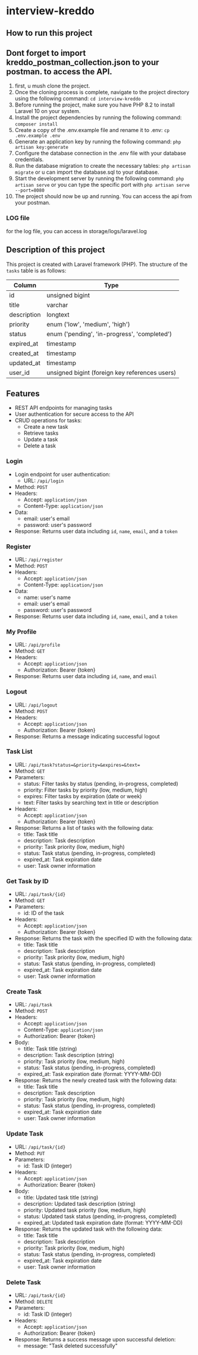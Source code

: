 # interview-kreddo

## How to run this project

## Dont forget to import kreddo_postman_collection.json to your postman. to access the API.

1. first, u mush clone the project.
2. Once the cloning process is complete, navigate to the project directory using the following command:
   `cd interview-kreddo`
3. Before running the project, make sure you have PHP 8.2 to install Laravel 10 on your system.
4. Install the project dependencies by running the following command:
   `composer install`
5. Create a copy of the .env.example file and rename it to .env:
   `cp .env.example .env`
6. Generate an application key by running the following command:
   `php artisan key:generate`
7. Configure the database connection in the .env file with your database credentials.
8. Run the database migration to create the necessary tables:
   `php artisan migrate`
   or u can import the database.sql to your database.
9. Start the development server by running the following command:
   `php artisan serve`
   or you can type the specific port with
   `php artisan serve --port=8080`
10. The project should now be up and running. You can access the api from your postman.

### LOG file

for the log file, you can access in storage/logs/laravel.log

## Description of this project

This project is created with Laravel framework (PHP). The structure of the `tasks` table is as follows:

| Column      | Type                                           |
| ----------- | ---------------------------------------------- |
| id          | unsigned bigint                                |
| title       | varchar                                        |
| description | longtext                                       |
| priority    | enum ('low', 'medium', 'high')                 |
| status      | enum ('pending', 'in-progress', 'completed')   |
| expired_at  | timestamp                                      |
| created_at  | timestamp                                      |
| updated_at  | timestamp                                      |
| user_id     | unsigned bigint (foreign key references users) |

## Features

-   REST API endpoints for managing tasks
-   User authentication for secure access to the API
-   CRUD operations for tasks:
    -   Create a new task
    -   Retrieve tasks
    -   Update a task
    -   Delete a task

### Login

-   Login endpoint for user authentication:
    -   URL: `/api/login`
-   Method: `POST`
-   Headers:
    -   Accept: `application/json`
    -   Content-Type: `application/json`
-   Data:
    -   email: user's email
    -   password: user's password
-   Response: Returns user data including `id`, `name`, `email`, and a `token`

### Register

-   URL: `/api/register`
-   Method: `POST`
-   Headers:
    -   Accept: `application/json`
    -   Content-Type: `application/json`
-   Data:
    -   name: user's name
    -   email: user's email
    -   password: user's password
-   Response: Returns user data including `id`, `name`, `email`, and a `token`

### My Profile

-   URL: `/api/profile`
-   Method: `GET`
-   Headers:
    -   Accept: `application/json`
    -   Authorization: Bearer {token}
-   Response: Returns user data including `id`, `name`, and `email`

### Logout

-   URL: `/api/logout`
-   Method: `POST`
-   Headers:
    -   Accept: `application/json`
    -   Authorization: Bearer {token}
-   Response: Returns a message indicating successful logout

### Task List

-   URL: `/api/task?status=&priority=&expires=&text=`
-   Method: `GET`
-   Parameters:
    -   status: Filter tasks by status (pending, in-progress, completed)
    -   priority: Filter tasks by priority (low, medium, high)
    -   expires: Filter tasks by expiration (date or week)
    -   text: Filter tasks by searching text in title or description
-   Headers:
    -   Accept: `application/json`
    -   Authorization: Bearer {token}
-   Response: Returns a list of tasks with the following data:
    -   title: Task title
    -   description: Task description
    -   priority: Task priority (low, medium, high)
    -   status: Task status (pending, in-progress, completed)
    -   expired_at: Task expiration date
    -   user: Task owner information

### Get Task by ID

-   URL: `/api/task/{id}`
-   Method: `GET`
-   Parameters:
    -   id: ID of the task
-   Headers:
    -   Accept: `application/json`
    -   Authorization: Bearer {token}
-   Response: Returns the task with the specified ID with the following data:
    -   title: Task title
    -   description: Task description
    -   priority: Task priority (low, medium, high)
    -   status: Task status (pending, in-progress, completed)
    -   expired_at: Task expiration date
    -   user: Task owner information

### Create Task

-   URL: `/api/task`
-   Method: `POST`
-   Headers:
    -   Accept: `application/json`
    -   Content-Type: `application/json`
    -   Authorization: Bearer {token}
-   Body:
    -   title: Task title (string)
    -   description: Task description (string)
    -   priority: Task priority (low, medium, high)
    -   status: Task status (pending, in-progress, completed)
    -   expired_at: Task expiration date (format: YYYY-MM-DD)
-   Response: Returns the newly created task with the following data:
    -   title: Task title
    -   description: Task description
    -   priority: Task priority (low, medium, high)
    -   status: Task status (pending, in-progress, completed)
    -   expired_at: Task expiration date
    -   user: Task owner information

### Update Task

-   URL: `/api/task/{id}`
-   Method: `PUT`
-   Parameters:
    -   id: Task ID (integer)
-   Headers:
    -   Accept: `application/json`
    -   Authorization: Bearer {token}
-   Body:
    -   title: Updated task title (string)
    -   description: Updated task description (string)
    -   priority: Updated task priority (low, medium, high)
    -   status: Updated task status (pending, in-progress, completed)
    -   expired_at: Updated task expiration date (format: YYYY-MM-DD)
-   Response: Returns the updated task with the following data:
    -   title: Task title
    -   description: Task description
    -   priority: Task priority (low, medium, high)
    -   status: Task status (pending, in-progress, completed)
    -   expired_at: Task expiration date
    -   user: Task owner information

### Delete Task

-   URL: `/api/task/{id}`
-   Method: `DELETE`
-   Parameters:
    -   id: Task ID (integer)
-   Headers:
    -   Accept: `application/json`
    -   Authorization: Bearer {token}
-   Response: Returns a success message upon successful deletion:
    -   message: "Task deleted successfully"
